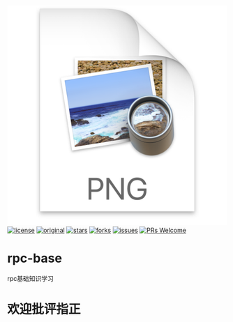 ![](doc/media/1aa309d8.png)
[![license](https://img.shields.io/badge/license-Attribution--NonCommercial%204.0%20-brightgreen.svg)]()
[![original](https://img.shields.io/badge/original-%E4%B8%AD%E5%8D%8E%E7%9F%B3%E6%9D%89-orange.svg)]()
[![stars](https://img.shields.io/github/stars/doocs/advanced-java.svg)]()
[![forks](https://img.shields.io/github/forks/doocs/advanced-java.svg)]()
[![issues](https://img.shields.io/github/issues/doocs/advanced-java.svg)]()
[![PRs Welcome](https://img.shields.io/badge/PRs-Welcome-brightgreen.svg)]()
# rpc-base

 rpc基础知识学习
 
# 欢迎批评指正
 